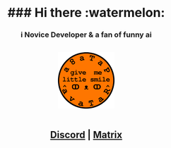 <br/>
</div>
<h1 align="center">### Hi there :watermelon:</h1>
<h3 align="center">i Novice Developer & a fan of funny ai</h3>
<div align="center" style="margin: 30px;">
  <a href="https://refine.dev/">
    <img src="https://github.com/liveriden/lidev/raw/main/media/img/smile-browser-image.png"   style="width:128px;" align="center" />
  </a>
  <br />
  <br />
  <div align="center">
    <h2>
      <a href="https://discord.gg/dzM8UDE8Jk">Discord</a> |
      <a href="https://matrix.to/#/#Liveriden-channel:matrix.org">Matrix</a>
    </h2>
  </div>
</div>
  


  

<!---
- 👋 Hi, I’m @liveriden
- 👀 I’m interested in ...
- 🌱 I’m currently learning ...
- 💞️ I’m looking to collaborate on ...
- 📫 How to reach me ...


liveriden/liveriden is a ✨ special ✨ repository because its `README.md` (this file) appears on your GitHub profile.
You can click the Preview link to take a look at your changes.
--->
